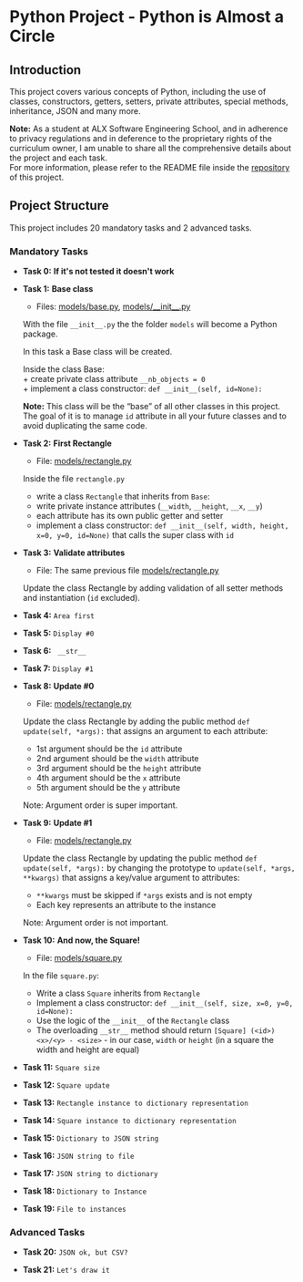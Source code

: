 # Python Project - Python is Almost a Circle

## Introduction

This project covers various concepts of Python, including the use of classes, constructors, getters, setters, private attributes, special methods, inheritance, JSON and many more. 

**Note:** As a student at ALX Software Engineering School, and in adherence to privacy regulations and in deference to the proprietary rights of the curriculum owner, I am unable to share all the comprehensive details about the project and each task.  
For more information, please refer to the README file inside the [repository](https://github.com/malhaouit/alx-system_engineering-devops/blob/master/README.md) of this project.

## Project Structure

This project includes 20 mandatory tasks and 2 advanced tasks.  

### Mandatory Tasks

- **Task 0:** __If it's not tested it doesn't work__

- **Task 1:** __Base class__  
	+ Files: [models/base.py](https://github.com/malhaouit/alx-higher_level_programming/blob/master/0x0C-python-almost_a_circle/models/base.py), [models/\_\_init\_\_.py](https://github.com/malhaouit/alx-higher_level_programming/blob/master/0x0C-python-almost_a_circle/models/__init__.py)  

	With the file `__init__.py` the the folder `models` will become a Python package.  

	In this task a Base class will be created.  

	Inside the class Base:  
		+ create private class attribute `__nb_objects = 0`  
		+ implement a class constructor: `def __init__(self, id=None):`  

	**Note:** This class will be the “base” of all other classes in this project. The goal of it is to manage `id` attribute in all your future classes and to avoid duplicating the same code.

- **Task 2:** __First Rectangle__  
	+ File: [models/rectangle.py](https://github.com/malhaouit/alx-higher_level_programming/blob/master/0x0C-python-almost_a_circle/models/rectangle.py)  

	Inside the file `rectangle.py`  
	+ write a class `Rectangle` that inherits from `Base`:  
	+ write private instance attributes (`__width`, `__height`, `__x`, `__y`)  
	+ each attribute has its own public getter and setter  
	+ implement a class constructor: `def __init__(self, width, height, x=0, y=0, id=None)` that calls the super class with `id`
	 
- **Task 3:** __Validate attributes__   
	+ File: The same previous file [models/rectangle.py](https://github.com/malhaouit/alx-higher_level_programming/blob/master/0x0C-python-almost_a_circle/models/rectangle.py)  

	Update the class Rectangle by adding validation of all setter methods and instantiation (`id` excluded).  

	 

- **Task 4:** `Area first`  

- **Task 5:** `Display #0`  

- **Task 6:** ` __str__`  

- **Task 7:** `Display #1`  

- **Task 8:** __Update #0__  
	+ File: [models/rectangle.py](https://github.com/malhaouit/alx-higher_level_programming/blob/master/0x0C-python-almost_a_circle/models/rectangle.py)  

	Update the class Rectangle by adding the public method `def update(self, *args):` that assigns an argument to each attribute:  
	+ 1st argument should be the `id` attribute  
	+ 2nd argument should be the `width` attribute  
	+ 3rd argument should be the `height` attribute  
	+ 4th argument should be the `x` attribute  
	+ 5th argument should be the `y` attribute  
	
	Note: Argument order is super important.

- **Task 9:** __Update #1__ 
	+ File: [models/rectangle.py](https://github.com/malhaouit/alx-higher_level_programming/blob/master/0x0C-python-almost_a_circle/models/rectangle.py) 

	Update the class Rectangle by updating the public method `def update(self, *args):` by changing the prototype to `update(self, *args, **kwargs)` that assigns a key/value argument to attributes:  
	+ `**kwargs` must be skipped if `*args` exists and is not empty  
	+ Each key represents an attribute to the instance  

	Note: Argument order is not important.

- **Task 10:** __And now, the Square!__  
	+ File: [models/square.py](https://github.com/malhaouit/alx-higher_level_programming/blob/master/0x0C-python-almost_a_circle/models/square.py)  

	In the file `square.py`:
	+ Write a class `Square` inherits from `Rectangle`  
	+ Implement a class constructor: `def __init__(self, size, x=0, y=0, id=None):`  
	+ Use the logic of the `__init__` of the `Rectangle` class
	+ The overloading `__str__` method should return `[Square] (<id>) <x>/<y> - <size>` - in our case, `width` or `height` (in a square the width and height are equal)  
  
- **Task 11:** `Square size`  

- **Task 12:** `Square update`  

- **Task 13:** `Rectangle instance to dictionary representation`  

- **Task 14:** `Square instance to dictionary representation`  

- **Task 15:** `Dictionary to JSON string`  

- **Task 16:** `JSON string to file`  

- **Task 17:** `JSON string to dictionary`  

- **Task 18:**  `Dictionary to Instance`  

- **Task 19:** `File to instances`  

### Advanced Tasks

- **Task 20:** `JSON ok, but CSV?`  

- **Task 21:** `Let's draw it`
